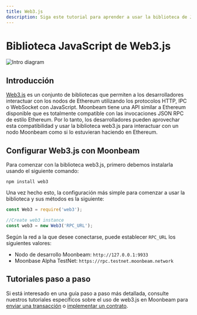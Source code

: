```yaml
---
title: Web3.js
description: Siga este tutorial para aprender a usar la biblioteca de JavaScript Ethereum Web3 para implementar contratos inteligentes de Solidity en Moonbeam.
---
```

# Biblioteca JavaScript de Web3.js

![Intro diagram](/images/integrations/integrations-web3js-banner.png)

## Introducción 

[Web3.js](https://web3js.readthedocs.io/) es un conjunto de bibliotecas que permiten a los desarrolladores interactuar con los nodos de Ethereum utilizando los protocolos HTTP, IPC o WebSocket con JavaScript. Moonbeam tiene una API similar a Ethereum disponible que es totalmente compatible con las invocaciones JSON RPC de estilo Ethereum. Por lo tanto, los desarrolladores pueden aprovechar esta compatibilidad y usar la biblioteca web3.js para interactuar con un nodo Moonbeam como si lo estuvieran haciendo en Ethereum.

## Configurar Web3.js con Moonbeam

Para comenzar con la biblioteca web3.js, primero debemos instalarla usando el siguiente comando:

```
npm install web3
```

Una vez hecho esto, la configuración más simple para comenzar a usar la biblioteca y sus métodos es la siguiente:

```js
const Web3 = require('web3');

//Create web3 instance
const web3 = new Web3('RPC_URL');
```

Según la red a la que desee conectarse, puede establecer `RPC_URL` los siguientes valores:

 - Nodo de desarrollo Moonbeam:  `http://127.0.0.1:9933`
 - Moonbase Alpha TestNet: `https://rpc.testnet.moonbeam.network`

## Tutoriales paso a paso

Si está interesado en una guía paso a paso más detallada, consulte nuestros tutoriales específicos sobre el uso de web3.js en Moonbeam para [enviar una transacción](/getting-started/local-node/send-transaction/) o [implementar un contrato](/getting-started/local-node/deploy-contract/).

